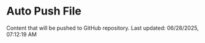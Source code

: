 # Auto Push File

Content that will be pushed to GitHub repository.
Last updated: 06/28/2025, 07:12:19 AM